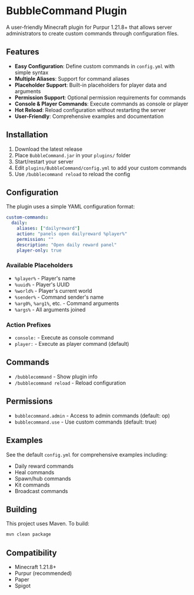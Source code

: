 # BubbleCommand Plugin

A user-friendly Minecraft plugin for Purpur 1.21.8+ that allows server administrators to create custom commands through configuration files.

## Features

- **Easy Configuration**: Define custom commands in `config.yml` with simple syntax
- **Multiple Aliases**: Support for command aliases
- **Placeholder Support**: Built-in placeholders for player data and arguments
- **Permission Support**: Optional permission requirements for commands
- **Console & Player Commands**: Execute commands as console or player
- **Hot Reload**: Reload configuration without restarting the server
- **User-Friendly**: Comprehensive examples and documentation

## Installation

1. Download the latest release
2. Place `BubbleCommand.jar` in your `plugins/` folder
3. Start/restart your server
4. Edit `plugins/BubbleCommand/config.yml` to add your custom commands
5. Use `/bubblecommand reload` to reload the config

## Configuration

The plugin uses a simple YAML configuration format:

```yaml
custom-commands:
  daily:
    aliases: ["dailyreward"]
    action: "panels open dailyreward %player%"
    permission: ""
    description: "Open daily reward panel"
    player-only: true
```

### Available Placeholders

- `%player%` - Player's name
- `%uuid%` - Player's UUID  
- `%world%` - Player's current world
- `%sender%` - Command sender's name
- `%arg0%`, `%arg1%`, etc. - Command arguments
- `%args%` - All arguments joined

### Action Prefixes

- `console:` - Execute as console command
- `player:` - Execute as player command (default)

## Commands

- `/bubblecommand` - Show plugin info
- `/bubblecommand reload` - Reload configuration

## Permissions

- `bubblecommand.admin` - Access to admin commands (default: op)
- `bubblecommand.use` - Use custom commands (default: true)

## Examples

See the default `config.yml` for comprehensive examples including:
- Daily reward commands
- Heal commands
- Spawn/hub commands
- Kit commands
- Broadcast commands

## Building

This project uses Maven. To build:

```bash
mvn clean package
```

## Compatibility

- Minecraft 1.21.8+
- Purpur (recommended)
- Paper
- Spigot
